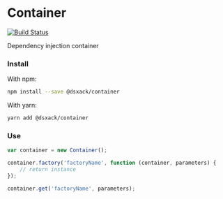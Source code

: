 # Container
[![Build Status](https://travis-ci.com/dsxack/container.svg?branch=master)](https://travis-ci.com/dsxack/container)

Dependency injection container

### Install

With npm:
```sh
npm install --save @dsxack/container
```

With yarn:
```sh
yarn add @dsxack/container
```

### Use

```javascript
var container = new Container();

container.factory('factoryName', function (container, parameters) {
    // return instance
});

container.get('factoryName', parameters);
```
